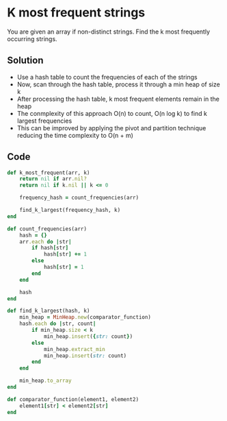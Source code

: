 # K most frequent strings
You are given an array if non-distinct strings. Find the k most frequently occurring strings.

## Solution
- Use a hash table to count the frequencies of each of the strings
- Now, scan through the hash table, process it through a min heap of size k
- After processing the hash table, k most frequent elements remain in the heap
- The conmplexity of this approach O(n) to count, O(n log k) to find k largest frequencies
- This can be improved by applying the pivot and partition technique reducing the time
  complexity to O(n + m)

## Code
```ruby
def k_most_frequent(arr, k)
    return nil if arr.nil?
    return nil if k.nil || k <= 0

    frequency_hash = count_frequencies(arr)

    find_k_largest(frequency_hash, k)
end

def count_frequencies(arr)
    hash = {}
    arr.each do |str|
        if hash[str]
            hash[str] += 1
        else
            hash[str] = 1
        end
    end

    hash
end

def find_k_largest(hash, k)
    min_heap = MinHeap.new(comparator_function)
    hash.each do |str, count|
        if min_heap.size < k
            min_heap.insert({str: count})
        else
            min_heap.extract_min
            min_heap.insert(str: count)
        end
    end

    min_heap.to_array
end

def comparator_function(element1, element2)
    element1[str] < element2[str]
end
```
